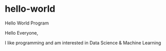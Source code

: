 # hello-world
Hello World Program

Hello Everyone, 

I like programming and am interested in Data Science & Machine Learning

